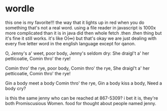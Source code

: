 # wordle

this one is my favorite!!! the way that it lights up in red when you do something that's not a real word.  using a file reader in javascript is 1000x more complicated than it is in java did then whole fetch .then .then thing but it's fine it still works.  it's like O(∞) but that's okay we are just dealing with every five letter word in the english language except for qanon.  


O, Jenny's a' weet, poor body,
Jenny's seldom dry:
She draigl't a' her petticoatie,
Comin thro' the rye!

Comin thro' the rye, poor body,
Comin thro' the rye,
She draigl't a' her petticoatie,
Comin thro' the rye!

Gin a body meet a body
Comin thro' the rye,
Gin a body kiss a body,
Need a body cry?


is this the same jenny who can be reached at 867-5309?  i bet it is, they're both Promiscusious Women.  food for thought about people named jenny.
